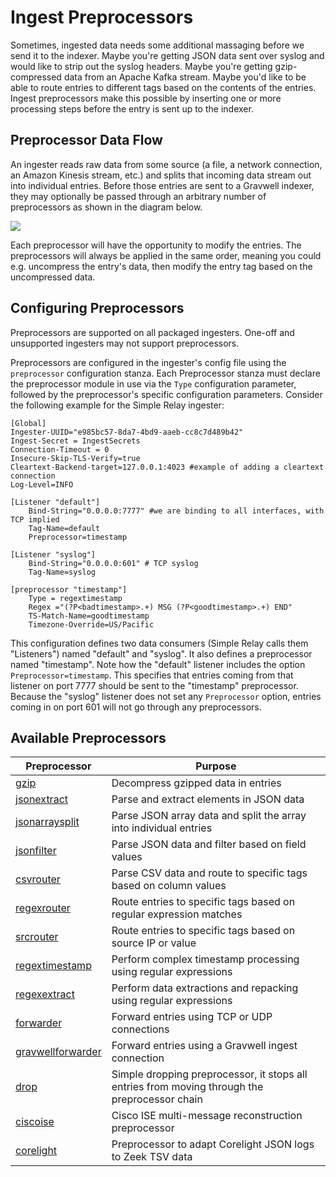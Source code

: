 # Ingest Preprocessors

Sometimes, ingested data needs some additional massaging before we send it to the indexer. Maybe you're getting JSON data sent over syslog and would like to strip out the syslog headers. Maybe you're getting gzip-compressed data from an Apache Kafka stream. Maybe you'd like to be able to route entries to different tags based on the contents of the entries. Ingest preprocessors make this possible by inserting one or more processing steps before the entry is sent up to the indexer.

## Preprocessor Data Flow

An ingester reads raw data from some source (a file, a network connection, an Amazon Kinesis stream, etc.) and splits that incoming data stream out into individual entries. Before those entries are sent to a Gravwell indexer, they may optionally be passed through an arbitrary number of preprocessors as shown in the diagram below.

![](arch.png)

Each preprocessor will have the opportunity to modify the entries. The preprocessors will always be applied in the same order, meaning you could e.g. uncompress the entry's data, then modify the entry tag based on the uncompressed data.

## Configuring Preprocessors

Preprocessors are supported on all packaged ingesters.  One-off and unsupported ingesters may not support preprocessors.

Preprocessors are configured in the ingester's config file using the `preprocessor` configuration stanza.  Each Preprocessor stanza must declare the preprocessor module in use via the `Type` configuration parameter, followed by the preprocessor's specific configuration parameters. Consider the following example for the Simple Relay ingester:

```
[Global]
Ingester-UUID="e985bc57-8da7-4bd9-aaeb-cc8c7d489b42"
Ingest-Secret = IngestSecrets
Connection-Timeout = 0
Insecure-Skip-TLS-Verify=true
Cleartext-Backend-target=127.0.0.1:4023 #example of adding a cleartext connection
Log-Level=INFO

[Listener "default"]
	Bind-String="0.0.0.0:7777" #we are binding to all interfaces, with TCP implied
	Tag-Name=default
	Preprocessor=timestamp

[Listener "syslog"]
	Bind-String="0.0.0.0:601" # TCP syslog
	Tag-Name=syslog

[preprocessor "timestamp"]
	Type = regextimestamp
	Regex ="(?P<badtimestamp>.+) MSG (?P<goodtimestamp>.+) END"
	TS-Match-Name=goodtimestamp
	Timezone-Override=US/Pacific
```

This configuration defines two data consumers (Simple Relay calls them "Listeners") named "default" and "syslog". It also defines a preprocessor named "timestamp". Note how the "default" listener includes the option `Preprocessor=timestamp`. This specifies that entries coming from that listener on port 7777 should be sent to the "timestamp" preprocessor. Because the "syslog" listener does not set any `Preprocessor` option, entries coming in on port 601 will not go through any preprocessors.

## Available Preprocessors

| Preprocessor | Purpose |
| -------------| -------- |
| [gzip](/ingesters/preprocessors/gzip.md) | Decompress gzipped data in entries |
| [jsonextract](/ingesters/preprocessors/jsonextract.md) | Parse and extract elements in JSON data |
| [jsonarraysplit](/ingesters/preprocessors/jsonarraysplit.md) | Parse JSON array data and split the array into individual entries |
| [jsonfilter](/ingesters/preprocessors/jsonfilter.md) | Parse JSON data and filter based on field values |
| [csvrouter](/ingesters/preprocessors/csvrouter.md) | Parse CSV data and route to specific tags based on column values |
| [regexrouter](/ingesters/preprocessors/regexrouter.md) | Route entries to specific tags based on regular expression matches |
| [srcrouter](/ingesters/preprocessors/srcrouter.md) | Route entries to specific tags based on source IP or value |
| [regextimestamp](/ingesters/preprocessors/regextimestamp.md) | Perform complex timestamp processing using regular expressions |
| [regexextract](/ingesters/preprocessors/regexextract.md) | Perform data extractions and repacking using regular expressions |
| [forwarder](/ingesters/preprocessors/forwarder.md) | Forward entries using TCP or UDP connections |
| [gravwellforwarder](/ingesters/preprocessors/gravwellforwarder.md) | Forward entries using a Gravwell ingest connection |
| [drop](/ingesters/preprocessors/drop.md) | Simple dropping preprocessor, it stops all entries from moving through the preprocessor chain |
| [ciscoise](/ingesters/preprocessors/ciscoise.md) | Cisco ISE multi-message reconstruction preprocessor |
| [corelight](/ingesters/preprocessors/corelight.md) | Preprocessor to adapt Corelight JSON logs to Zeek TSV data |
